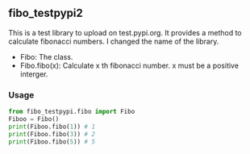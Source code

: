 ## fibo_testpypi2
This is a test library to upload on test.pypi.org.
It provides a method to calculate fibonacci numbers.
I changed the name of the library.

- Fibo:
The class.
- Fibo.fibo(x):
Calculate x th fibonacci number. x must be a positive interger.


### Usage
```python
from fibo_testpypi.fibo import Fibo
Fiboo = Fibo()
print(Fiboo.fibo(1)) # 1
print(Fiboo.fibo(3)) # 2
print(Fiboo.fibo(5)) # 5
